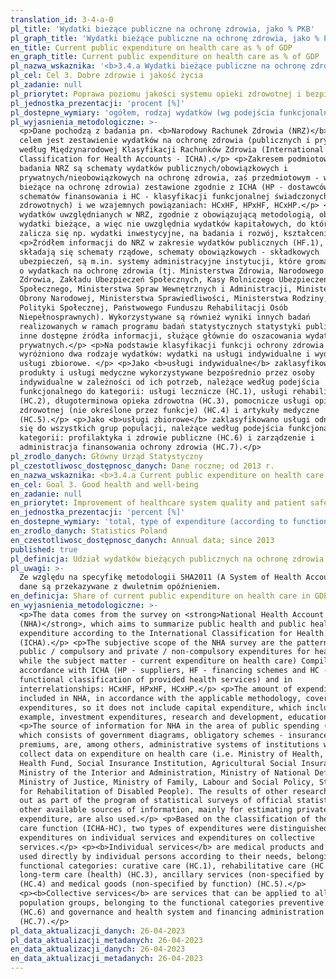 ```yaml
---
translation_id: 3-4-a-0
pl_title: 'Wydatki bieżące publiczne na ochronę zdrowia, jako % PKB'
pl_graph_title: 'Wydatki bieżące publiczne na ochronę zdrowia, jako % PKB'
en_title: Current public expenditure on health care as % of GDP
en_graph_title: Current public expenditure on health care as % of GDP
pl_nazwa_wskaznika: '<b>3.4.a Wydatki bieżące publiczne na ochronę zdrowia, jako % PKB </b>'
pl_cel: Cel 3. Dobre zdrowie i jakość życia
pl_zadanie: null
pl_priorytet: Poprawa poziomu jakości systemu opieki zdrowotnej i bezpieczeństwa pacjenta, w tym rozwój obszaru e-zdrowie
pl_jednostka_prezentacji: 'procent [%]'
pl_dostepne_wymiary: 'ogółem, rodzaj wydatków (wg podejścia funkcjonalnego)'
pl_wyjasnienia_metodologiczne: >-
  <p>Dane pochodzą z badania pn. <b>Narodowy Rachunek Zdrowia (NRZ)</b>, którego
  celem jest zestawienie wydatków na ochronę zdrowia (publicznych i prywatnych)
  według Międzynarodowej Klasyfikacji Rachunków Zdrowia (International
  Classification for Health Accounts - ICHA).</p> <p>Zakresem podmiotowym
  badania NRZ są schematy wydatków publicznych/obowiązkowych i
  prywatnych/nieobowiązkowych na ochronę zdrowia, zaś przedmiotowym - wydatki
  bieżące na ochronę zdrowia) zestawione zgodnie z ICHA (HP - dostawców, HF -
  schematów finansowania i HC - klasyfikacji funkcjonalnej świadczonych usług
  zdrowotnych) i we wzajemnych powiązaniach: HCxHF, HPxHF, HCxHP.</p> <p>Kwota
  wydatków uwzględnianych w NRZ, zgodnie z obowiązującą metodologią, obejmuje
  wydatki bieżące, a więc nie uwzględnia wydatków kapitałowych, do których
  zalicza się np. wydatki inwestycyjne, na badania i rozwój, kształcenie.</p>
  <p>Źródłem informacji do NRZ w zakresie wydatków publicznych (HF.1), na które
  składają się schematy rządowe, schematy obowiązkowych - składkowych
  ubezpieczeń, są m.in. systemy administracyjne instytucji, które gromadzą dane
  o wydatkach na ochronę zdrowia (tj. Ministerstwa Zdrowia, Narodowego Funduszu
  Zdrowia, Zakładu Ubezpieczeń Społecznych, Kasy Rolniczego Ubezpieczenia
  Społecznego, Ministerstwa Spraw Wewnętrznych i Administracji, Ministerstwa
  Obrony Narodowej, Ministerstwa Sprawiedliwości, Ministerstwa Rodziny, Pracy i
  Polityki Społecznej, Państwowego Funduszu Rehabilitacji Osób
  Niepełnosprawnych). Wykorzystywane są również wyniki innych badań
  realizowanych w ramach programu badań statystycznych statystyki publicznej i
  inne dostępne źródła informacji, służące głównie do oszacowania wydatków
  prywatnych.</p> <p>Na podstawie klasyfikacji funkcji ochrony zdrowia (ICHA-HC)
  wyróżniono dwa rodzaje wydatków: wydatki na usługi indywidualne i wydatki na
  usługi zbiorowe. </p> <p>Jako <b>usługi indywidualne</b> zaklasyfikowano
  produkty i usługi medyczne wykorzystywane bezpośrednio przez osoby
  indywidualne w zależności od ich potrzeb, należące według podejścia
  funkcjonalnego do kategorii: usługi lecznicze (HC.1), usługi rehabilitacyjne
  (HC.2), długoterminowa opieka zdrowotna (HC.3), pomocnicze usługi opieki
  zdrowotnej (nie określone przez funkcje) (HC.4) i artykuły medyczne
  (HC.5).</p> <p>Jako <b>usługi zbiorowe</b> zaklasyfikowano usługi odnoszące
  się do wszystkich grup populacji, należące według podejścia funkcjonalnego do
  kategorii: profilaktyka i zdrowie publiczne (HC.6) i zarządzenie i
  administracja finansowania ochrony zdrowia (HC.7).</p>
pl_zrodlo_danych: Główny Urząd Statystyczny
pl_czestotliwosc_dostępnosc_danych: Dane roczne; od 2013 r.
en_nazwa_wskaznika: <b>3.4.a Current public expenditure on health care as % of GDP</b>
en_cel: Goal 3. Good health and well-being
en_zadanie: null
en_priorytet: Improvement of healthcare system quality and patient safety including the development of e-health area
en_jednostka_prezentacji: 'percent [%]'
en_dostepne_wymiary: 'total, type of expenditure (according to functions)'
en_zrodlo_danych: Statistics Poland
en_czestotliwosc_dostępnosc_danych: Annual data; since 2013
published: true
pl_definicja: Udział wydatków bieżących publicznych na ochronę zdrowia w PKB.
pl_uwagi: >-
  Ze względu na specyfikę metodologii SHA2011 (A System of Health Accounts 2011)
  dane są przekazywane z dwuletnim opóźnieniem.
en_definicja: Share of current public expenditure on health care in GDP.
en_wyjasnienia_metodologiczne: >-
  <p>The data comes from the survey on <strong>National Health Account
  (NHA)</strong>, which aims to summarize public health and public health
  expenditure according to the International Classification for Health Accounts
  (ICHA).</p> <p>The subjective scope of the NHA survey are the patterns of
  public / compulsory and private / non-compulsory expenditures for health care,
  while the subject matter - current expenditure on health care) Compiled in
  accordance with ICHA (HP - suppliers, HF - financing schemes and HC -
  functional classification of provided health services) and in
  interrelationships: HCxHF, HPxHF, HCxHP.</p> <p>The amount of expenditures
  included in NHA, in accordance with the applicable methodology, covers current
  expenditures, so it does not include capital expenditure, which includes, for
  example, investment expenditures, research and development, education.</p>
  <p>The source of information for NHA in the area of public spending (HF.1),
  which consists of government diagrams, obligatory schemes - insurance
  premiums, are, among others, administrative systems of institutions which
  collect data on expenditure on health care (i.e. Ministry of Health, National
  Health Fund, Social Insurance Institution, Agricultural Social Insurance Fund,
  Ministry of the Interior and Administration, Ministry of National Defense,
  Ministry of Justice, Ministry of Family, Labour and Social Policy, State Fund
  for Rehabilitation of Disabled People). The results of other research carried
  out as part of the program of statistical surveys of official statistics and
  other available sources of information, mainly for estimating private
  expenditure, are also used.</p> <p>Based on the classification of the health
  care function (ICHA-HC), two types of expenditures were distinguished:
  expenditures on individual services and expenditures on collective
  services.</p> <p><b>Individual services</b> are medical products and services
  used directly by individual persons according to their needs, belonging to the
  functional categories: curative care (HC.1), rehabilitative care (HC.2),
  long-term care (health) (HC.3), ancillary services (non-specified by function)
  (HC.4) and medical goods (non-specified by function) (HC.5).</p>
  <p><b>Collective services</b> are services that can be applied to all
  population groups, belonging to the functional categories preventive care
  (HC.6) and governance and health system and financing administration
  (HC.7).</p>
pl_data_aktualizacji_danych: 26-04-2023
pl_data_aktualizacji_metadanych: 26-04-2023
en_data_aktualizacji_danych: 26-04-2023
en_data_aktualizacji_metadanych: 26-04-2023
---
```

